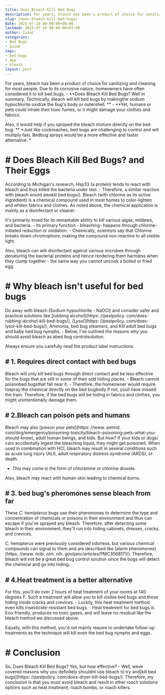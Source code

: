 ```yaml
---
title: Does Bleach Kill Bed Bugs
description: For years, bleach has been a product of choice for sanitizing and cleaning for most people. Due to its corrosive nature, homeowners have often considered it...
slug: /does-bleach-kill-bed-bugs/
date: 2025-07-10 00:00:00+00:00
lastmod: 2025-07-10 00:00:00+03:00
author: Isaac
categories:
- Bed Bugs
- Guide
tags:
- bed-bugs
- doe
- bleach
layout: post
---
```


For years, bleach has been a product of choice for sanitizing and cleaning for most people. Due to its corrosive nature, homeowners have often considered it to kill bed bugs. - **Does Bleach Kill Bed Bugs? Well in summary, Technically, bleach will kill bed bugs by makingthe sodium hypochlorite oxidize the bug's body or outershell. ** - **Yet, humans or pets could inhale their toxic fumes, or it might damage your clothes and fabrics.

Also, it would help if you sprayed the bleach mixture directly on the bed bug. ** *Just like cockroaches, bed bugs are challenging to control and will multiply fast. Bedbug sprays would be a more effective and faster alternative. *

# # Does Bleach Kill Bed Bugs? and Their Eggs

According to Michigan's research, Hsp33 (a protein) tends to react with bleach and thus killed the bacteria under test. - Therefore, a similar reaction with bleach would alsokill bed bugs/). Bleach (with chlorine as its active ingredient) is a chemical compound used in most homes to color-lighten and whiten fabrics and clothes. As noted above, the chemical application is mainly as a disinfectant or cleaner.

It's primarily loved for its remarkable ability to kill various algae, mildews, and bacteria. - Its primary function - bleaching- happens through chlorine-initiated reduction or oxidation. - Chemically, scientists say that Chlorine breaks down chromophore, making the compound non-reactive to all visible light.

Also, bleach can will disinfectant against various microbes through denaturing the bacterial proteins and hence rendering them harmless when they clump together - the same way you cannot uncook a boiled or fried egg.

# # Why bleach isn't useful for bed bugs

Do away with bleach (Sodium hypochlorite - NaOCl) and consider safer and practical solutions like [rubbing alcohol](https: //pestpolicy. com/does-rubbing-alcohol-kill-bed-bugs/), [Lysol](https: //pestpolicy. com/does-lysol-kill-bed-bugs/), Ammonia, bed bug steamers, and Kill adult bed bugs and baby bed bug nymphs. - Below, I've outlined the reasons why you should avoid bleach as abed bug controlsolution.

Always ensure you carefully read the product label instructions.

## # 1. Requires direct contact with bed bugs

Bleach will only kill bed bugs through direct contact and be less effective for the bugs that are still in some of their odd hiding places. - Bleach cannot poisonbed bugsthat fall near it. - Therefore, the homeowner would require tospray the chemical directly on the bed bugbody if not, youll have missed the train. Therefore, if the bed bugs will be hiding in fabrics and clothes, you might unintentionally damage them.

## # 2.Bleach can poison pets and humans

Bleach may also [poison your pets](https: //www. petmd. com/dog/emergency/poisoning-toxicity/bleach-poisoning-pets-what-you-should-know), adult human beings, and kids. But how? If your kids or dogs/ cars accidentally ingest the bleaching liquid, they might get poisoned. When used in combination with HCl, bleach may result in several conditions such as acute lung injury (ALI), adult respiratory distress syndrome (ARDS), or death.

- This may come in the form of chloramine or chlorine dioxide.

Also, bleach may react with human skin leading to chemical burns.

## # 3. bed bug's pheromones sense bleach from far

These *C. hemipterus* bugs use their pheromones to determine the type and concentration of chemicals or poisons in their environment and thus can escape if you've sprayed any bleach. Therefore, after detecting some bleach in their environment, they'll run into hiding cabinets, dresses, cracks, and crevices.

C. hemipterus were previously considered odorless, but various chemical compounds can signal to them and are described like [alarm pheromones](https: //www. ncbi. nlm. nih. gov/pmc/articles/PMC3068171/). Therefore, bleach will not be a great bed bug control solution since the bugs will detect the chemical and go into hiding.

## # 4.Heat treatment is a better alternative

For this, you'll do over 2 hours of heat treatment of your rooms at 140 degrees F. Such a treatment will allow you to kill visible bed bugs and those hiding inside cracks and crevices. - Luckily, this heat treatment method even kills insecticide-resistant bed bugs. - Heat treatment for bed bugs is Eco-friendly, produces no toxic gases, and will leave no residual like the bleach method we discussed above.

Equally, with this method, you'd not mainly require to undertake follow-up treatments as the technique will kill even the bed bug nymphs and eggs.

# # **Conclusion**

So, Does Bleach Kill Bed Bugs? Yes, but how effective? - Well, weve covered reasons why you definitely shouldnt use bleach to try and[kill bed bugs](https: //pestpolicy. com/does-dryer-kill-bed-bugs/). Therefore, my conclusion is that you must avoid bleach and result in other roach solutions options such as heat treatment, roach bombs, or roach killers.
